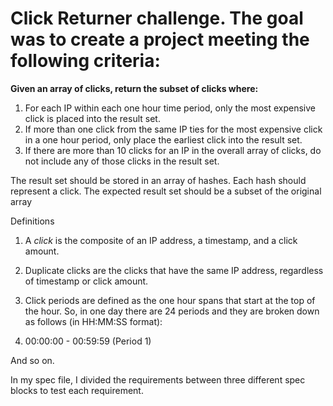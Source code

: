 # Click Returner challenge. The goal was to create a project meeting the following criteria:
**Given an array of clicks, return the subset of clicks where:**
1. For each IP within each one hour time period, only the most expensive click is placed into the result set.
2. If more than one click from the same IP ties for the most expensive click in a one hour period, only place the earliest click into the result set.
3. If there are more than 10 clicks for an IP in the overall array of clicks, do not include any of those clicks in the result set.

The result set should be stored in an array of hashes. Each hash should represent a click. The expected result set should be a subset of the original array

Definitions
1. A *click* is the composite of an IP address, a timestamp, and a click amount.
2. Duplicate clicks are the clicks that have the same IP address, regardless of timestamp or click amount.
3. Click periods are defined as the one hour spans that start at the top of the hour. So, in one day there are 24 periods and they are broken down as follows (in HH:MM:SS format):

1. 00:00:00 - 00:59:59 (Period 1)

And so on.

In my spec file, I divided the requirements between three different spec blocks to test each requirement.